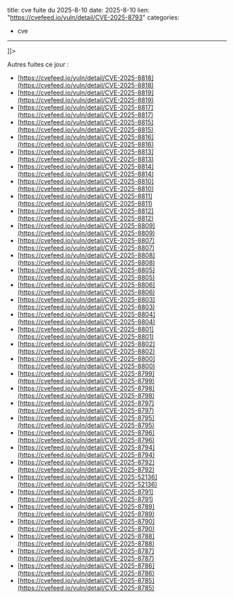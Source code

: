  
title: cve fuite du 2025-8-10
date: 2025-8-10
lien: "https://cvefeed.io/vuln/detail/CVE-2025-8793"
categories:
  - cve
---

]]>


Autres fuites ce jour :
- [https://cvefeed.io/vuln/detail/CVE-2025-8818](https://cvefeed.io/vuln/detail/CVE-2025-8818)
- [https://cvefeed.io/vuln/detail/CVE-2025-8819](https://cvefeed.io/vuln/detail/CVE-2025-8819)
- [https://cvefeed.io/vuln/detail/CVE-2025-8817](https://cvefeed.io/vuln/detail/CVE-2025-8817)
- [https://cvefeed.io/vuln/detail/CVE-2025-8815](https://cvefeed.io/vuln/detail/CVE-2025-8815)
- [https://cvefeed.io/vuln/detail/CVE-2025-8816](https://cvefeed.io/vuln/detail/CVE-2025-8816)
- [https://cvefeed.io/vuln/detail/CVE-2025-8813](https://cvefeed.io/vuln/detail/CVE-2025-8813)
- [https://cvefeed.io/vuln/detail/CVE-2025-8814](https://cvefeed.io/vuln/detail/CVE-2025-8814)
- [https://cvefeed.io/vuln/detail/CVE-2025-8810](https://cvefeed.io/vuln/detail/CVE-2025-8810)
- [https://cvefeed.io/vuln/detail/CVE-2025-8811](https://cvefeed.io/vuln/detail/CVE-2025-8811)
- [https://cvefeed.io/vuln/detail/CVE-2025-8812](https://cvefeed.io/vuln/detail/CVE-2025-8812)
- [https://cvefeed.io/vuln/detail/CVE-2025-8809](https://cvefeed.io/vuln/detail/CVE-2025-8809)
- [https://cvefeed.io/vuln/detail/CVE-2025-8807](https://cvefeed.io/vuln/detail/CVE-2025-8807)
- [https://cvefeed.io/vuln/detail/CVE-2025-8808](https://cvefeed.io/vuln/detail/CVE-2025-8808)
- [https://cvefeed.io/vuln/detail/CVE-2025-8805](https://cvefeed.io/vuln/detail/CVE-2025-8805)
- [https://cvefeed.io/vuln/detail/CVE-2025-8806](https://cvefeed.io/vuln/detail/CVE-2025-8806)
- [https://cvefeed.io/vuln/detail/CVE-2025-8803](https://cvefeed.io/vuln/detail/CVE-2025-8803)
- [https://cvefeed.io/vuln/detail/CVE-2025-8804](https://cvefeed.io/vuln/detail/CVE-2025-8804)
- [https://cvefeed.io/vuln/detail/CVE-2025-8801](https://cvefeed.io/vuln/detail/CVE-2025-8801)
- [https://cvefeed.io/vuln/detail/CVE-2025-8802](https://cvefeed.io/vuln/detail/CVE-2025-8802)
- [https://cvefeed.io/vuln/detail/CVE-2025-8800](https://cvefeed.io/vuln/detail/CVE-2025-8800)
- [https://cvefeed.io/vuln/detail/CVE-2025-8799](https://cvefeed.io/vuln/detail/CVE-2025-8799)
- [https://cvefeed.io/vuln/detail/CVE-2025-8798](https://cvefeed.io/vuln/detail/CVE-2025-8798)
- [https://cvefeed.io/vuln/detail/CVE-2025-8797](https://cvefeed.io/vuln/detail/CVE-2025-8797)
- [https://cvefeed.io/vuln/detail/CVE-2025-8795](https://cvefeed.io/vuln/detail/CVE-2025-8795)
- [https://cvefeed.io/vuln/detail/CVE-2025-8796](https://cvefeed.io/vuln/detail/CVE-2025-8796)
- [https://cvefeed.io/vuln/detail/CVE-2025-8794](https://cvefeed.io/vuln/detail/CVE-2025-8794)
- [https://cvefeed.io/vuln/detail/CVE-2025-8792](https://cvefeed.io/vuln/detail/CVE-2025-8792)
- [https://cvefeed.io/vuln/detail/CVE-2025-52136](https://cvefeed.io/vuln/detail/CVE-2025-52136)
- [https://cvefeed.io/vuln/detail/CVE-2025-8791](https://cvefeed.io/vuln/detail/CVE-2025-8791)
- [https://cvefeed.io/vuln/detail/CVE-2025-8789](https://cvefeed.io/vuln/detail/CVE-2025-8789)
- [https://cvefeed.io/vuln/detail/CVE-2025-8790](https://cvefeed.io/vuln/detail/CVE-2025-8790)
- [https://cvefeed.io/vuln/detail/CVE-2025-8788](https://cvefeed.io/vuln/detail/CVE-2025-8788)
- [https://cvefeed.io/vuln/detail/CVE-2025-8787](https://cvefeed.io/vuln/detail/CVE-2025-8787)
- [https://cvefeed.io/vuln/detail/CVE-2025-8786](https://cvefeed.io/vuln/detail/CVE-2025-8786)
- [https://cvefeed.io/vuln/detail/CVE-2025-8785](https://cvefeed.io/vuln/detail/CVE-2025-8785)
